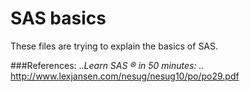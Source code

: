 # SAS basics

These files are trying to explain the basics of SAS.

###References:
..*Learn SAS ® in 50 minutes:
..* http://www.lexjansen.com/nesug/nesug10/po/po29.pdf

